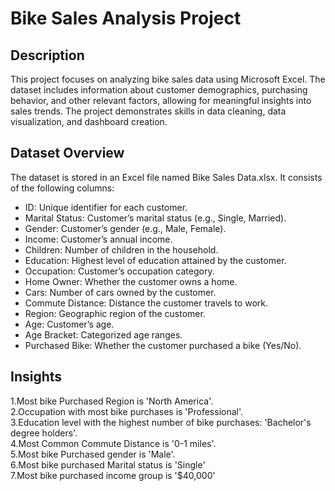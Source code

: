 # Bike Sales Analysis Project

## Description
This project focuses on analyzing bike sales data using Microsoft Excel. The dataset includes information about customer demographics, purchasing behavior, and other relevant factors, allowing for meaningful insights into sales trends. The project demonstrates skills in data cleaning, data visualization, and dashboard creation.

## Dataset Overview
The dataset is stored in an Excel file named Bike Sales Data.xlsx. It consists of the following columns:

* ID: Unique identifier for each customer.
* Marital Status: Customer’s marital status (e.g., Single, Married).
* Gender: Customer’s gender (e.g., Male, Female).
* Income: Customer’s annual income.
* Children: Number of children in the household.
* Education: Highest level of education attained by the customer.
* Occupation: Customer’s occupation category.
* Home Owner: Whether the customer owns a home.
* Cars: Number of cars owned by the customer.
* Commute Distance: Distance the customer travels to work.
* Region: Geographic region of the customer.
* Age: Customer’s age.
* Age Bracket: Categorized age ranges.
* Purchased Bike: Whether the customer purchased a bike (Yes/No).

## Insights 
1.Most bike Purchased Region is 'North America'.\
2.Occupation with most bike purchases is 'Professional'.\
3.Education level with the highest number of bike purchases: 'Bachelor's degree holders'.\
4.Most Common Commute Distance is '0-1 miles'.\
5.Most bike Purchased gender is 'Male'.\
6.Most bike purchased Marital status is 'Single'\
7.Most bike purchased income group is '$40,000'

